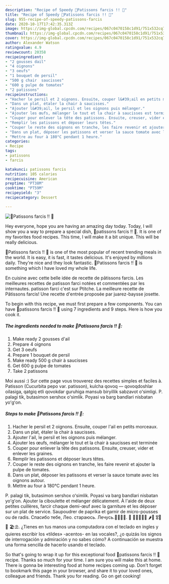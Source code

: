 ```yaml
---
description: "Recipe of Speedy 🧄Patissons farcis !! 🧅"
title: "Recipe of Speedy 🧄Patissons farcis !! 🧅"
slug: 955-recipe-of-speedy-patissons-farcis
date: 2020-10-17T17:42:35.313Z
image: https://img-global.cpcdn.com/recipes/067c0470158c1d91/751x532cq70/🧄patissons-farcis-🧅-photo-principale-de-la-recette.jpg
thumbnail: https://img-global.cpcdn.com/recipes/067c0470158c1d91/751x532cq70/🧄patissons-farcis-🧅-photo-principale-de-la-recette.jpg
cover: https://img-global.cpcdn.com/recipes/067c0470158c1d91/751x532cq70/🧄patissons-farcis-🧅-photo-principale-de-la-recette.jpg
author: Alexander Watson
ratingvalue: 4.9
reviewcount: 20358
recipeingredient:
- "2 gousses dail"
- "4 oignons"
- "3 oeufs"
- "1 bouquet de persil"
- "500 g chair  saucisses"
- "600 g pulpe de tomates"
- "2 patissons"
recipeinstructions:
- "Hacher le persil et 2 oignons. Ensuite, couper l&#39;ail en petits morceaux."
- "Dans un plat, étaler la chair à saucisses."
- "Ajouter l&#39;ail, le persil et les oignons puis mélanger."
- "Ajouter les œufs, mélanger le tout et la chair à saucisses est terminée"
- "Couper pour enlever la tête des patissons. Ensuite, creuser, vider et enlever les graines."
- "Remplir les patissons et déposer leurs têtes."
- "Couper le reste des oignons en tranche, les faire revenir et ajouter la pulpe de tomates."
- "Dans un plat, déposer les patissons et verser la sauce tomate avec les oignons autour."
- "Mettre au four à 180°C pendant 1 heure."
categories:
- Recipe
tags:
- patissons
- farcis

katakunci: patissons farcis 
nutrition: 105 calories
recipecuisine: American
preptime: "PT38M"
cooktime: "PT59M"
recipeyield: "3"
recipecategory: Dessert

---
```



![🧄Patissons farcis !! 🧅](https://img-global.cpcdn.com/recipes/067c0470158c1d91/751x532cq70/🧄patissons-farcis-🧅-photo-principale-de-la-recette.jpg)

Hey everyone, hope you are having an amazing day today. Today, I will show you a way to prepare a special dish, 🧄patissons farcis !! 🧅. It is one of my favorites food recipes. This time, I will make it a bit unique. This will be really delicious.

🧄Patissons farcis !! 🧅 is one of the most popular of recent trending meals in the world. It is easy, it is fast, it tastes delicious. It's enjoyed by millions daily. They're nice and they look fantastic. 🧄Patissons farcis !! 🧅 is something which I have loved my whole life.

En cuisine avec cette belle idée de recette de pâtissons farcis. Les meilleures recettes de patisson farci notées et commentées par les internautes. patisson farci c&#39;est sur Ptitche. La meilleure recette de Pâtissons farcis! Une recette d&#39;entrée proposée par juarez-baysse josette.


To begin with this recipe, we must first prepare a few components. You can have 🧄patissons farcis !! 🧅 using 7 ingredients and 9 steps. Here is how you cook it.

<!--inarticleads1-->

##### The ingredients needed to make 🧄Patissons farcis !! 🧅:

1. Make ready 2 gousses d&#39;ail
1. Prepare 4 oignons
1. Get 3 oeufs
1. Prepare 1 bouquet de persil
1. Make ready 500 g chair à saucisses
1. Get 600 g pulpe de tomates
1. Take 2 patissons


Moi aussi :) Sur cette page vous trouverez des recettes simples et faciles à. Patisson (Cucurbita pepo var. patisson), kulcha qovoq — qovoqdoshlar oilasiga, qatgiq etli qovokdar guruhiga mansub biryillik sabzavot oʻsimligi. P. palagi tik, butasimon sershox oʻsimlik. Poyasi va barg bandlari nisbatan yoʻgʻon. 

<!--inarticleads2-->

##### Steps to make 🧄Patissons farcis !! 🧅:

1. Hacher le persil et 2 oignons. Ensuite, couper l&#39;ail en petits morceaux.
1. Dans un plat, étaler la chair à saucisses.
1. Ajouter l&#39;ail, le persil et les oignons puis mélanger.
1. Ajouter les œufs, mélanger le tout et la chair à saucisses est terminée
1. Couper pour enlever la tête des patissons. Ensuite, creuser, vider et enlever les graines.
1. Remplir les patissons et déposer leurs têtes.
1. Couper le reste des oignons en tranche, les faire revenir et ajouter la pulpe de tomates.
1. Dans un plat, déposer les patissons et verser la sauce tomate avec les oignons autour.
1. Mettre au four à 180°C pendant 1 heure.


P. palagi tik, butasimon sershox oʻsimlik. Poyasi va barg bandlari nisbatan yoʻgʻon. Ajouter la ciboulette et mélanger délicatement. À l&#39;aide de deux petites cuillères, farcir chaque demi-œuf avec la garniture et les déposer sur un plat de service. Saupoudrer de paprika et garnir de micro-pousses ou de radis. Спасибо тебе, Лео. стараюсь. Лечусь.🥛🍯🧄🧅. 🥰 🥔🧅🧄🥕🥦 🌶🥒 🎖🏅🥇 🏖⛱. ¿Tienes en tus manos una computadora con el teclado en ingles y quieres escribir los «tildes» -acentos- en las vocales?, ¿o quizás los signos de interrogación y admiración y no sabes cómo? A continuación se muestra una forma sencilla de hacerlo usando el teclado. 

So that's going to wrap it up for this exceptional food 🧄patissons farcis !! 🧅 recipe. Thanks so much for your time. I am sure you will make this at home. There is gonna be interesting food at home recipes coming up. Don't forget to bookmark this page in your browser, and share it to your loved ones, colleague and friends. Thank you for reading. Go on get cooking!
